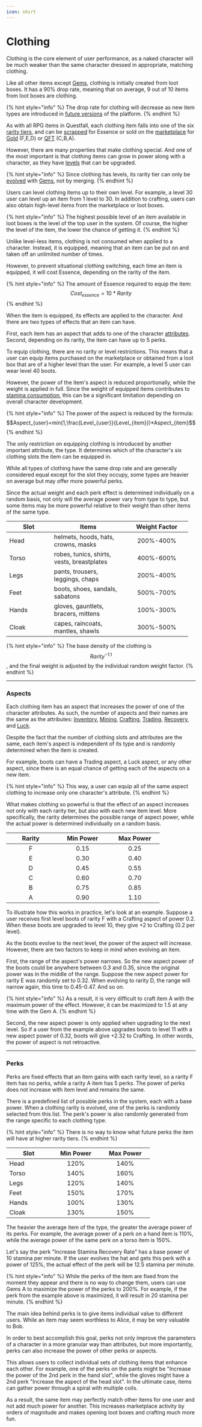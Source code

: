 ```yaml
---
icon: shirt
---
```


# Clothing

Clothing is the core element of user performance, as a naked character will be much weaker than the same character dressed in appropriate, matching clothing.

Like all other items except [Gems](rpg-items/gems.md), clothing is initially created from loot boxes. It has a 90% drop rate, meaning that on average, 9 out of 10 items from loot boxes are clothing.

{% hint style="info" %}
The drop rate for clothing will decrease as new item types are introduced in [future versions](../../roadmap/future-versions.md) of the platform.
{% endhint %}

As with all RPG items in Questfall, each clothing item falls into one of the six [rarity tiers](rpg-items/#item-rarity), and can be [scrapped](rpg-attributes/crafting.md#scrapping) for Essence or sold on the [marketplace](../../infrastructure/marketplace.md) for [Gold](../../assets/gold-in-game.md) (F,E,D) or [QFT](../../assets/questfall-tokens-qft.md) (C,B,A).

However, there are many properties that make clothing special. And one of the most important is that clothing items can grow in power along with a character, as they have [levels](rpg-items/#item-level) that can be upgraded.

{% hint style="info" %}
Since clothing has levels, its rarity tier can only be [evolved](rpg-attributes/crafting.md#evolving) with [Gems](rpg-items/gems.md), not by merging.
{% endhint %}

Users can level clothing items up to their own level. For example, a level 30 user can level up an item from 1 level to 30. In addition to crafting, users can also obtain high-level items from the marketplace or loot boxes.&#x20;

{% hint style="info" %}
The highest possible level of an item available in loot boxes is the level of the top user in the system. Of course, the higher the level of the item, the lower the chance of getting it.
{% endhint %}

Unlike level-less items, clothing is not consumed when applied to a character. Instead, it is equipped, meaning that an item can be put on and taken off an unlimited number of times.

However, to prevent situational clothing switching, each time an item is equipped, it will cost Essence, depending on the rarity of the item.

{% hint style="info" %}
The amount of Essence required to equip the item: \
$$Cost_{essence}=10*Rarity$$
{% endhint %}

When the item is equipped, its effects are applied to the character. And there are two types of effects that an item can have.

First, each item has an aspect that adds to one of the character [attributes](rpg-attributes/). Second, depending on its rarity, the item can have up to 5 perks.&#x20;

To equip clothing, there are no rarity or level restrictions. This means that a user can equip items purchased on the marketplace or obtained from a loot box that are of a higher level than the user. For example, a level 5 user can wear level 40 boots.&#x20;

However, the power of the item's aspect is reduced proportionally, while the weight is applied in full. Since the weight of equipped items contributes to [stamina consumption](rpg-attributes/mining.md#stamina-reserve), this can be a significant limitation depending on overall character development.

{% hint style="info" %}
The power of the aspect is reduced by the formula: \
$$Aspect_{user}=min(1,\frac{Level_{user}}{Level_{item}})*Aspect_{item}$$
{% endhint %}

The only restriction on equipping clothing is introduced by another important attribute, the type. It determines which of the character's six clothing slots the item can be equipped in.

While all types of clothing have the same drop rate and are generally considered equal except for the slot they occupy, some types are heavier on average but may offer more powerful perks.&#x20;

Since the actual weight and each perk effect is determined individually on a random basis, not only will the average power vary from type to type, but some items may be more powerful relative to their weight than other items of the same type.

<table><thead><tr><th width="103">Slot</th><th width="182">Items</th><th width="151" align="center">Weight Factor</th></tr></thead><tbody><tr><td>Head</td><td>helmets, hoods, hats, crowns, masks</td><td align="center">200%-400%</td></tr><tr><td>Torso</td><td>robes, tunics, shirts, vests, breastplates</td><td align="center">400%-600%</td></tr><tr><td>Legs</td><td>pants, trousers, leggings, chaps</td><td align="center">200%-400%</td></tr><tr><td>Feet</td><td>boots, shoes, sandals, sabatons</td><td align="center">500%-700%</td></tr><tr><td>Hands</td><td>gloves, gauntlets, bracers, mittens</td><td align="center">100%-300%</td></tr><tr><td>Cloak</td><td>capes, raincoats, mantles, shawls</td><td align="center">300%-500%</td></tr></tbody></table>

{% hint style="info" %}
The base density of the clothing is $$Rarity^{-1.1}$$, and the final weight is adjusted by the individual random weight factor.
{% endhint %}

***

### Aspects

Each clothing item has an aspect that increases the power of one of the character attributes. As such, the number of aspects and their names are the same as the attributes: [Inventory](rpg-attributes/inventory.md), [Mining](rpg-attributes/mining.md), [Crafting](rpg-attributes/crafting.md), [Trading](rpg-attributes/trading.md), [Recovery](rpg-attributes/recovery.md), and [Luck](rpg-attributes/luck.md).

Despite the fact that the number of clothing slots and attributes are the same, each item's aspect is independent of its type and is randomly determined when the item is created.&#x20;

For example, boots can have a Trading aspect, a Luck aspect, or any other aspect, since there is an equal chance of getting each of the aspects on a new item.

{% hint style="info" %}
This way, a user can equip all of the same aspect clothing to increase only one character's attribute.
{% endhint %}

What makes clothing so powerful is that the effect of an aspect increases not only with each rarity tier, but also with each new item level. More specifically, the rarity determines the possible range of aspect power, while the actual power is determined individually on a random basis.

<table><thead><tr><th width="114" align="center">Rarity</th><th width="130" align="center">Min Power</th><th width="116" align="center">Max Power</th></tr></thead><tbody><tr><td align="center">F</td><td align="center">0.15</td><td align="center">0.25</td></tr><tr><td align="center">E</td><td align="center">0.30</td><td align="center">0.40</td></tr><tr><td align="center">D</td><td align="center">0.45</td><td align="center">0.55</td></tr><tr><td align="center">C</td><td align="center">0.60</td><td align="center">0.70</td></tr><tr><td align="center">B</td><td align="center">0.75</td><td align="center">0.85</td></tr><tr><td align="center">A</td><td align="center">0.90</td><td align="center">1.10</td></tr></tbody></table>

To illustrate how this works in practice, let's look at an example. Suppose a user receives first level boots of rarity F with a Crafting aspect of power 0.2. When these boots are upgraded to level 10, they give +2 to Crafting (0.2 per level).

As the boots evolve to the next level, the power of the aspect will increase. However, there are two factors to keep in mind when evolving an item.

First, the range of the aspect's power narrows. So the new aspect power of the boots could be anywhere between 0.3 and 0.35, since the original power was in the middle of the range. Suppose the new aspect power for rarity E was randomly set to 0.32. When evolving to rarity D, the range will narrow again, this time to 0.45-0.47. And so on.

{% hint style="info" %}
As a result, it is very difficult to craft item A with the maximum power of the effect. However, it can be maximized to 1.5 at any time with the Gem A.
{% endhint %}

Second, the new aspect power is only applied when upgrading to the next level. So if a user from the example above upgrades boots to level 11 with a new aspect power of 0.32, boots will give +2.32 to Crafting. In other words, the power of aspect is not retroactive.

***

### Perks

Perks are fixed effects that an item gains with each rarity level, so a rarity F item has no perks, while a rarity A item has 5 perks. The power of perks does not increase with item level and remains the same.

There is a predefined list of possible perks in the system, each with a base power. When a clothing rarity is evolved, one of the perks is randomly selected from this list. The perk's power is also randomly generated from the range specific to each clothing type.

{% hint style="info" %}
There is no way to know what future perks the item will have at higher rarity tiers.
{% endhint %}

<table><thead><tr><th width="103">Slot</th><th width="116" align="center">Min Power</th><th width="115" align="center">Max Power</th></tr></thead><tbody><tr><td>Head</td><td align="center">120%</td><td align="center">140%</td></tr><tr><td>Torso</td><td align="center">140%</td><td align="center">160%</td></tr><tr><td>Legs</td><td align="center">120%</td><td align="center">140%</td></tr><tr><td>Feet</td><td align="center">150%</td><td align="center">170%</td></tr><tr><td>Hands</td><td align="center">100%</td><td align="center">130%</td></tr><tr><td>Cloak</td><td align="center">130%</td><td align="center">150%</td></tr></tbody></table>

The heavier the average item of the type, the greater the average power of its perks. For example, the average power of a perk on a hand item is 110%, while the average power of the same perk on a torso item is 150%.

Let's say the perk "Increase Stamina Recovery Rate" has a base power of 10 stamina per minute. If the user evolves the hat and gets this perk with a power of 125%, the actual effect of the perk will be 12.5 stamina per minute.

{% hint style="info" %}
While the perks of the item are fixed from the moment they appear and there is no way to change them, users can use Gems A to maximize the power of the perks to 200%. For example, if the perk from the example above is maximized, it will result in 20 stamina per minute.
{% endhint %}

The main idea behind perks is to give items individual value to different users. While an item may seem worthless to Alice, it may be very valuable to Bob.&#x20;

In order to best accomplish this goal, perks not only improve the parameters of a character in a more granular way than attributes, but more importantly, perks can also increase the power of other perks or aspects.

This allows users to collect individual sets of clothing items that enhance each other. For example, one of the perks on the pants might be "Increase the power of the 2nd perk in the hand slot", while the gloves might have a 2nd perk "Increase the aspect of the head slot". In the ultimate case, items can gather power through a spiral with multiple coils.

As a result, the same item may perfectly match other items for one user and not add much power for another. This increases marketplace activity by orders of magnitude and makes opening loot boxes and crafting much more fun.
